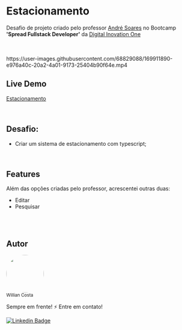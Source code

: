 # Estacionamento

Desafio de projeto criado pelo professor [André Soares](https://github.com/soaresderik) no Bootcamp <strong>'Spread Fullstack Developer'</strong> da [Digital Inovation One](https://www.dio.me/)

<br/>
<br/>

<div style="display: flex; justify-content-center;">
  https://user-images.githubusercontent.com/68829088/169911890-e976a40c-20a2-4a01-9173-25404b90f64e.mp4
</div>




## Live Demo
[Estacionamento](https://estacionamento-three.vercel.app/)

<br/>

## Desafio:
- Criar um sistema de estacionamento com typescript;

<br/>

## Features
Além das opções criadas pelo professor, acrescentei outras duas:

- Editar
- Pesquisar

<br/>
<br/>

## Autor
<img style="border-radius: 50%;" width="100px" src="https://avatars.githubusercontent.com/u/68829088?v=4"/><br/>
<sub>Willian Costa</sub><br/>

Sempre em frente! :zap: Entre em contato!<br/>

[![Linkedin Badge](https://img.shields.io/badge/-Willian_Costa-blue?style=flat-square&logo=Linkedin&logoColor=white&link=https://www.linkedin.com/in/willian-costa-8b9b3518a/)](https://www.linkedin.com/in/willian-costa44)
